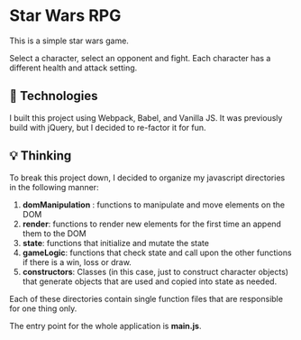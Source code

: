 # Star Wars RPG

This is a simple star wars game.

Select a character, select an opponent and fight.
Each character has a different health and attack setting.

## :nut_and_bolt: Technologies 
I built this project using Webpack, Babel, and Vanilla JS. It was previously build with jQuery, but I decided to re-factor it for fun.

## :bulb: Thinking
To break this project down, I decided to organize my javascript directories in the following manner:

1. **domManipulation** : functions to manipulate and move elements on the DOM
2. **render**: functions to render new elements for the first time an append them to the DOM
3. **state**: functions that initialize and mutate the state
4. **gameLogic**: functions that check state and call upon the other functions if there is a win, loss or draw.
5. **constructors**: Classes (in this case, just to construct character objects) that generate objects that are used and copied into state as needed.

Each of these directories contain single function files that are responsible for one thing only.

The entry point for the whole application is **main.js**.

